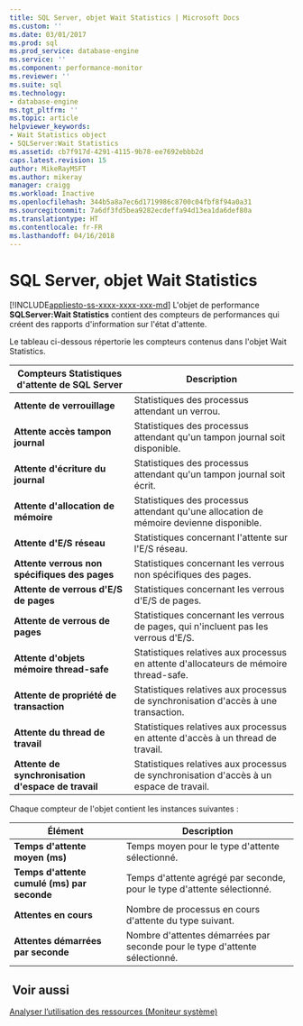 ```yaml
---
title: SQL Server, objet Wait Statistics | Microsoft Docs
ms.custom: ''
ms.date: 03/01/2017
ms.prod: sql
ms.prod_service: database-engine
ms.service: ''
ms.component: performance-monitor
ms.reviewer: ''
ms.suite: sql
ms.technology:
- database-engine
ms.tgt_pltfrm: ''
ms.topic: article
helpviewer_keywords:
- Wait Statistics object
- SQLServer:Wait Statistics
ms.assetid: cb7f917d-4291-4115-9b78-ee7692ebbb2d
caps.latest.revision: 15
author: MikeRayMSFT
ms.author: mikeray
manager: craigg
ms.workload: Inactive
ms.openlocfilehash: 344b5a8a7ec6d1719986c8700c04fbf8f94a0a31
ms.sourcegitcommit: 7a6df3fd5bea9282ecdeffa94d13ea1da6def80a
ms.translationtype: HT
ms.contentlocale: fr-FR
ms.lasthandoff: 04/16/2018
---
```

# <a name="sql-server-wait-statistics-object"></a>SQL Server, objet Wait Statistics
[!INCLUDE[appliesto-ss-xxxx-xxxx-xxx-md](../../includes/appliesto-ss-xxxx-xxxx-xxx-md.md)]
  L'objet de performance **SQLServer:Wait Statistics** contient des compteurs de performances qui créent des rapports d'information sur l'état d'attente.  
  
 Le tableau ci-dessous répertorie les compteurs contenus dans l'objet Wait Statistics.  
  
|Compteurs Statistiques d'attente de SQL Server|Description|  
|-----------------------------------------|-----------------|  
|**Attente de verrouillage**|Statistiques des processus attendant un verrou.|  
|**Attente accès tampon journal**|Statistiques des processus attendant qu'un tampon journal soit disponible.|  
|**Attente d'écriture du journal**|Statistiques des processus attendant qu'un tampon journal soit écrit.|  
|**Attente d'allocation de mémoire**|Statistiques des processus attendant qu'une allocation de mémoire devienne disponible.|  
|**Attente d'E/S réseau**|Statistiques concernant l'attente sur l'E/S réseau.|  
|**Attente verrous non spécifiques des pages**|Statistiques concernant les verrous non spécifiques des pages.|  
|**Attente de verrous d'E/S de pages**|Statistiques concernant les verrous d'E/S de pages.|  
|**Attente de verrous de pages**|Statistiques concernant les verrous de pages, qui n'incluent pas les verrous d'E/S.|  
|**Attente d'objets mémoire thread-safe**|Statistiques relatives aux processus en attente d'allocateurs de mémoire thread-safe.|  
|**Attente de propriété de transaction**|Statistiques relatives aux processus de synchronisation d'accès à une transaction.|  
|**Attente du thread de travail**|Statistiques relatives aux processus en attente d'accès à un thread de travail.|  
|**Attente de synchronisation d'espace de travail**|Statistiques relatives aux processus de synchronisation d'accès à un espace de travail.|  
  
 Chaque compteur de l'objet contient les instances suivantes :  
  
|Élément|Description|  
|----------|-----------------|  
|**Temps d'attente moyen (ms)**|Temps moyen pour le type d'attente sélectionné.|  
|**Temps d'attente cumulé (ms) par seconde**|Temps d'attente agrégé par seconde, pour le type d'attente sélectionné.|  
|**Attentes en cours**|Nombre de processus en cours d'attente du type suivant.|  
|**Attentes démarrées par seconde**|Nombre d'attentes démarrées par seconde pour le type d'attente sélectionné.|  
  
## <a name="see-also"></a> Voir aussi  
 [Analyser l’utilisation des ressources &#40;Moniteur système&#41;](../../relational-databases/performance-monitor/monitor-resource-usage-system-monitor.md)  
  
  
